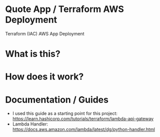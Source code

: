 # Quote App / Terraform AWS Deployment
Terraform (IAC) AWS App Deployment

# What is this?

# How does it work?

# Documentation / Guides
* I used this guide as a starting point for this project: https://learn.hashicorp.com/tutorials/terraform/lambda-api-gateway
* Lambda Handler: https://docs.aws.amazon.com/lambda/latest/dg/python-handler.html
